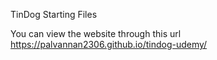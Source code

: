 TinDog Starting Files

You can view the website through this url
https://palvannan2306.github.io/tindog-udemy/
